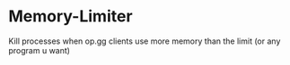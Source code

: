 # Memory-Limiter
Kill processes when op.gg clients use more memory than the limit (or any program u want)
